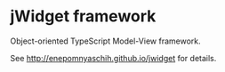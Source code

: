 # jWidget framework

Object-oriented TypeScript Model-View framework.

See http://enepomnyaschih.github.io/jwidget for details.
